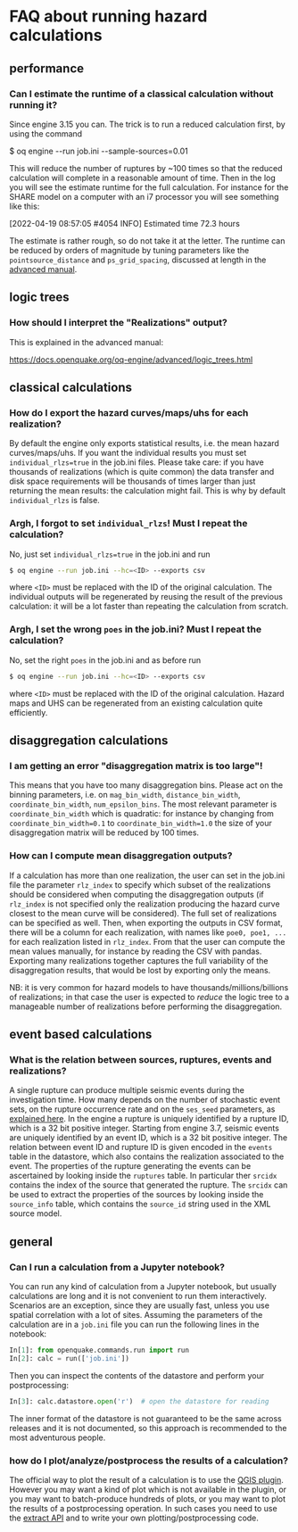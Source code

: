 # FAQ about running hazard calculations

## performance

### Can I estimate the runtime of a classical calculation without running it?

Since engine 3.15 you can. The trick is to run a reduced calculation first, by
using the command

  $ oq engine --run job.ini --sample-sources=0.01

This will reduce the number of ruptures by ~100 times so that the
reduced calculation will complete in a reasonable amount of time. Then
in the log you will see the estimate runtime for the full calculation.
For instance for the SHARE model on a computer with
an i7 processor you will see something like this:

[2022-04-19 08:57:05 #4054 INFO] Estimated time 72.3 hours

The estimate is rather rough, so do not take it at the letter. The
runtime can be reduced by orders of magnitude by tuning parameters
like the `pointsource_distance` and `ps_grid_spacing`, discussed at
length in the [advanced manual](https://docs.openquake.org/oq-engine/advanced/general.html#pointsource-distance).

## logic trees

### How should I interpret the "Realizations" output?

This is explained in the advanced manual:

https://docs.openquake.org/oq-engine/advanced/logic_trees.html

## classical calculations

### How do I export the hazard curves/maps/uhs for each realization?

By default the engine only exports statistical results, i.e. the mean
hazard curves/maps/uhs. If you want the individual results you must set
`individual_rlzs=true` in the job.ini files. Please take care: if you have
thousands of realizations (which is quite common) the data transfer
and disk space requirements will be thousands of times larger than
just returning the mean results: the calculation might fail. This is
why by default `individual_rlzs` is false.

### Argh, I forgot to set `individual_rlzs`! Must I repeat the calculation?

No, just set `individual_rlzs=true` in the job.ini and run
```bash
$ oq engine --run job.ini --hc=<ID> --exports csv
```
where `<ID>` must be replaced with the ID of the original calculation.
The individual outputs will be regenerated by reusing the result of the
previous calculation: it will be a lot faster than repeating the calculation
from scratch.

### Argh, I set the wrong `poes` in the job.ini? Must I repeat the calculation?

No, set the right `poes` in the job.ini and as before run
```bash
$ oq engine --run job.ini --hc=<ID> --exports csv
```
where `<ID>` must be replaced with the ID of the original calculation.
Hazard maps and UHS can be regenerated from an existing calculation
quite efficiently.

## disaggregation calculations

### I am getting an error "disaggregation matrix is too large"!

This means that you have too many disaggregation bins. Please act on the
binning parameters, i.e. on `mag_bin_width`, `distance_bin_width`,
`coordinate_bin_width`, `num_epsilon_bins`. The most relevant parameter is
`coordinate_bin_width` which is quadratic: for instance by changing from
`coordinate_bin_width=0.1` to `coordinate_bin_width=1.0` the size of your
disaggregation matrix will be reduced by 100 times.

### How can I compute mean disaggregation outputs?

If a calculation has more than one realization, the user can set in
the job.ini file the parameter `rlz_index` to specify which subset of
the realizations should be considered when computing the
disaggregation outputs (if `rlz_index` is not specified only the
realization producing the hazard curve closest to the mean curve will
be considered). The full set of realizations can be specified as
well. Then, when exporting the outputs in CSV format, there will be a
column for each realization, with names like `poe0, poe1, ...`  for
each realization listed in `rlz_index`.  From that the user can
compute the mean values manually, for instance by reading the CSV with
pandas. Exporting many realizations together captures the full
variability of the disaggregation results, that would be lost by
exporting only the means.

NB: it is very common for hazard models to have
thousands/millions/billions of realizations; in that case the user is
expected to *reduce* the logic tree to a manageable number of
realizations before performing the disaggregation.

## event based calculations

### What is the relation between sources, ruptures, events and realizations?

A single rupture can produce multiple seismic events during the
investigation time. How many depends on the number of stochastic event sets,
on the rupture occurrence rate and on the `ses_seed` parameters, as
[explained here](https://docs.openquake.org/oq-engine/advanced/event_based.html#rupture-sampling-how-does-it-work).
In the engine a rupture is uniquely identified by
a rupture ID, which is a 32 bit positive integer.
Starting from engine 3.7, seismic events are uniquely identified by an
event ID, which is a 32 bit positive integer. The relation
between event ID and rupture ID is given encoded in the `events` table
in the datastore, which also contains the realization associated to the
event. The properties of the
rupture generating the events can be ascertained by looking inside the
`ruptures` table. In particular ther `srcidx` contains the index of the
source that generated the rupture. The `srcidx` can be used to extract
the properties of the sources by looking inside the `source_info` table,
which contains the `source_id` string used in the XML source model.

## general

### Can I run a calculation from a Jupyter notebook?

You can run any kind of calculation from a Jupyter notebook, but usually
calculations are long and it is not convenient to run them interactively.
Scenarios are an exception, since they are usually fast, unless you use
spatial correlation with a lot of sites. Assuming the parameters of the
calculation are in a `job.ini` file you can run the following lines in
the notebook:
```python
In[1]: from openquake.commands.run import run
In[2]: calc = run(['job.ini'])
```
Then you can inspect the contents of the datastore and perform your
postprocessing:
```python
In[3]: calc.datastore.open('r')  # open the datastore for reading
```
The inner format of the datastore is not guaranteed to be the same
across releases and it is not documented, so this approach is
recommended to the most adventurous people.

### how do I plot/analyze/postprocess the results of a calculation?

The official way to plot the result of a calculation is to use the
[QGIS plugin](https://plugins.qgis.org/plugins/svir/). However you
may want a kind of plot which is not available in the plugin, or
you may want to batch-produce hundreds of plots, or you may want to
plot the results of a postprocessing operation. In such cases you
need to use the [extract API](extract-api) and to write your own
plotting/postprocessing code.
